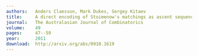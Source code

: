 ```yaml
---
authors:   Anders Claesson, Mark Dukes, Sergey Kitaev
title:     A direct encoding of Stoimenow's matchings as ascent sequences
journal:   The Australasian Journal of Combinatorics
volume:    49
pages:     47--59
year:      2011
download:  http://arxiv.org/abs/0910.1619
---
```

